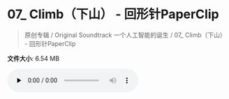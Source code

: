 # 07_ Climb（下山） - 回形针PaperClip

> 原创专辑 / Original Soundtrack 一个人工智能的诞生 / 07_ Climb（下山） - 回形针PaperClip

**文件大小**: 6.54 MB

<audio preload="none" controls><source src="https://file.hsyhx.top/archive/原创专辑/Original Soundtrack 一个人工智能的诞生/07_ Climb（下山） - 回形针PaperClip.mp3" type="audio/mpeg">🤔 您的浏览器不支持此音频格式</audio>